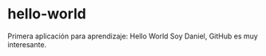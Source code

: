 # hello-world
Primera aplicación para aprendizaje: Hello World
Soy Daniel, GitHub es muy interesante.
